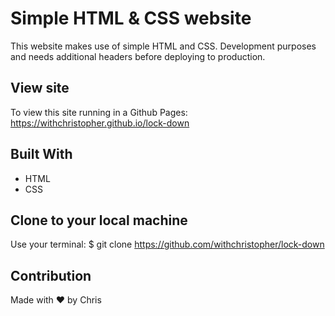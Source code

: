 # Simple HTML & CSS website 
This website makes use of simple HTML and CSS. Development purposes and needs additional headers before deploying to production.
## View site
To view this site running in a Github Pages: https://withchristopher.github.io/lock-down

## Built With
* HTML
* CSS

## Clone to your local machine
Use your terminal: $ git clone https://github.com/withchristopher/lock-down 

## Contribution
Made with ❤️ by Chris
